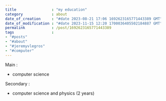 ```yaml
---
title                : "my education"
category             : about
date_of_creation     : "#date 2023-08-21 17:06 1692623165771443389 GMT"
date_of_modification : "#date 2023-11-15 12:20 1700036405502184887 GMT"
permalink            : /post/1692623165771443389
tags                 : 
- "#posts"
- "#about"
- "#jeremyvlegros"
- "#computer"
---
```


Main : 
- computer science

Secondary :
- computer science and physics (2 years)

